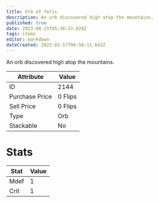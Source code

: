 ```yaml
---
title: Orb of Yetis
description: An orb discovered high atop the mountains.
published: true
date: 2023-08-21T05:36:51.028Z
tags: items
editor: markdown
dateCreated: 2023-02-17T06:56:11.643Z
---
```


An orb discovered high atop the mountains.

|Attribute|Value|
|-|-|
|ID|2144|
|Purchase Price|0 Flips|
|Sell Price|0 Flips|
|Type|Orb|
|Stackable|No|

# Stats
|Stat|Value|
|-|-|
|Mdef|1|
|Crit|1|
